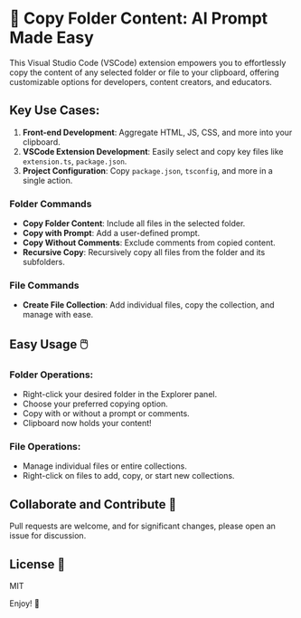 # 📂 Copy Folder Content: AI Prompt Made Easy

This Visual Studio Code (VSCode) extension empowers you to effortlessly copy the content of any selected folder or file to your clipboard, offering customizable options for developers, content creators, and educators.

## Key Use Cases:

1. **Front-end Development**: Aggregate HTML, JS, CSS, and more into your clipboard.
2. **VSCode Extension Development**: Easily select and copy key files like `extension.ts`, `package.json`.
3. **Project Configuration**: Copy `package.json`, `tsconfig`, and more in a single action.

### Folder Commands

- **Copy Folder Content**: Include all files in the selected folder.
- **Copy with Prompt**: Add a user-defined prompt.
- **Copy Without Comments**: Exclude comments from copied content.
- **Recursive Copy**: Recursively copy all files from the folder and its subfolders.

### File Commands

- **Create File Collection**: Add individual files, copy the collection, and manage with ease.

## Easy Usage 🖱️

### Folder Operations:

- Right-click your desired folder in the Explorer panel.
- Choose your preferred copying option.
- Copy with or without a prompt or comments.
- Clipboard now holds your content!

### File Operations:

- Manage individual files or entire collections.
- Right-click on files to add, copy, or start new collections.

## Collaborate and Contribute 🤝

Pull requests are welcome, and for significant changes, please open an issue for discussion.

## License 📄

MIT

Enjoy! 🎉
